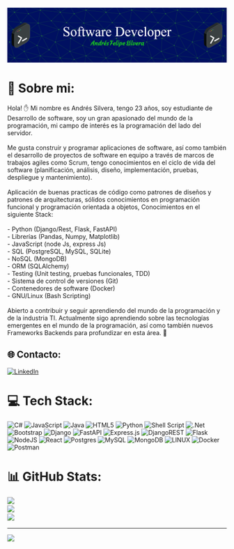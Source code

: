 ![Header](https://github.com/AndresSilverall/AndresSilverall/blob/main/readme_banner.png?raw=true)

# 💫 Sobre mi:
Hola! ✋ Mi nombre es Andrés Silvera, tengo 23 años, soy estudiante de Desarrollo de software, soy un gran apasionado del mundo de la programación, mi campo de interés es la programación del lado del servidor.<br><br>Me gusta construir y programar aplicaciones de software, así como también el desarrollo de proyectos de software en equipo a través de marcos de trabajos agiles como Scrum, tengo conocimientos en el ciclo de vida del software (planificación, análisis, diseño, implementación, pruebas, despliegue y mantenimiento).<br><br>Aplicación de buenas practicas de código como patrones de diseños y patrones de arquitecturas, sólidos conocimientos en programación funcional y programación orientada a objetos, Conocimientos en el siguiente Stack:<br><br>- Python (Django/Rest, Flask, FastAPI)<br>- Librerías (Pandas, Numpy, Matplotlib)<br>- JavaScript (node Js, express Js)<br>- SQL (PostgreSQL, MySQL, SQLite)<br>- NoSQL (MongoDB)<br>- ORM (SQLAlchemy)<br>- Testing (Unit testing, pruebas funcionales, TDD)<br>- Sistema de control de versiones (Git)<br>- Contenedores de software (Docker)<br>- GNU/Linux (Bash Scripting)<br><br>Abierto a contribuir y seguir aprendiendo del mundo de la programación y de la industria TI. Actualmente sigo aprendiendo sobre las tecnologías emergentes en el mundo de la programación, así como también nuevos Frameworks Backends para profundizar en esta área. 🚀


## 🌐 Contacto:
[![LinkedIn](https://img.shields.io/badge/LinkedIn-%230077B5.svg?logo=linkedin&logoColor=white)](https://linkedin.com/in/andrés-felipe-silvera-196982253/) 

# 💻 Tech Stack:
![C#](https://img.shields.io/badge/c%23-%23239120.svg?style=flat&logo=c-sharp&logoColor=white) ![JavaScript](https://img.shields.io/badge/javascript-%23323330.svg?style=flat&logo=javascript&logoColor=%23F7DF1E) ![Java](https://img.shields.io/badge/java-%23ED8B00.svg?style=flat&logo=java&logoColor=white) ![HTML5](https://img.shields.io/badge/html5-%23E34F26.svg?style=flat&logo=html5&logoColor=white) ![Python](https://img.shields.io/badge/python-3670A0?style=flat&logo=python&logoColor=ffdd54) ![Shell Script](https://img.shields.io/badge/shell_script-%23121011.svg?style=flat&logo=gnu-bash&logoColor=white) ![.Net](https://img.shields.io/badge/.NET-5C2D91?style=flat&logo=.net&logoColor=white) ![Bootstrap](https://img.shields.io/badge/bootstrap-%23563D7C.svg?style=flat&logo=bootstrap&logoColor=white) ![Django](https://img.shields.io/badge/django-%23092E20.svg?style=flat&logo=django&logoColor=white) ![FastAPI](https://img.shields.io/badge/FastAPI-005571?style=flat&logo=fastapi) ![Express.js](https://img.shields.io/badge/express.js-%23404d59.svg?style=flat&logo=express&logoColor=%2361DAFB) ![DjangoREST](https://img.shields.io/badge/DJANGO-REST-ff1709?style=flat&logo=django&logoColor=white&color=ff1709&labelColor=gray) ![Flask](https://img.shields.io/badge/flask-%23000.svg?style=flat&logo=flask&logoColor=white) ![NodeJS](https://img.shields.io/badge/node.js-6DA55F?style=flat&logo=node.js&logoColor=white) ![React](https://img.shields.io/badge/react-%2320232a.svg?style=flat&logo=react&logoColor=%2361DAFB) ![Postgres](https://img.shields.io/badge/postgres-%23316192.svg?style=flat&logo=postgresql&logoColor=white) ![MySQL](https://img.shields.io/badge/mysql-%2300f.svg?style=flat&logo=mysql&logoColor=white) ![MongoDB](https://img.shields.io/badge/MongoDB-%234ea94b.svg?style=flat&logo=mongodb&logoColor=white) ![LINUX](https://img.shields.io/badge/Linux-FCC624?style=flat&logo=linux&logoColor=black) ![Docker](https://img.shields.io/badge/docker-%230db7ed.svg?style=flat&logo=docker&logoColor=white) ![Postman](https://img.shields.io/badge/Postman-FF6C37?style=flat&logo=postman&logoColor=white)
# 📊 GitHub Stats:
![](https://github-readme-stats.vercel.app/api?username=AndresSilverall&theme=tokyonight&hide_border=false&include_all_commits=false&count_private=false)<br/>
![](https://github-readme-streak-stats.herokuapp.com/?user=AndresSilverall&theme=tokyonight&hide_border=false)<br/>
![](https://github-readme-stats.vercel.app/api/top-langs/?username=AndresSilverall&theme=tokyonight&hide_border=false&include_all_commits=false&count_private=false&layout=compact)

---
[![](https://visitcount.itsvg.in/api?id=AndresSilverall&icon=2&color=12)](https://visitcount.itsvg.in)

<!-- Proudly created with GPRM ( https://gprm.itsvg.in ) -->
